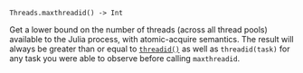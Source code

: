 ```
Threads.maxthreadid() -> Int
```

Get a lower bound on the number of threads (across all thread pools) available to the Julia process, with atomic-acquire semantics. The result will always be greater than or equal to [`threadid()`](@ref) as well as `threadid(task)` for any task you were able to observe before calling `maxthreadid`.
